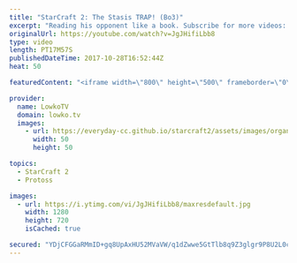 ```yaml
---
title: "StarCraft 2: The Stasis TRAP! (Bo3)"
excerpt: "Reading his opponent like a book. Subscribe for more videos: http://lowko.tv/youtube Terran Mech Aggression: https://goo.gl/9Hm42o  An incredible well played series of Protoss versus Terran. Stats reads INnoVation like he's just another Terran player and sets up an incredible Stasis Trap in game 1."
originalUrl: https://youtube.com/watch?v=JgJHifiLbb8
type: video
length: PT17M57S
publishedDateTime: 2017-10-28T16:52:44Z
heat: 50

featuredContent: "<iframe width=\"800\" height=\"500\" frameborder=\"0\" src=\"https://www.youtube.com/embed/JgJHifiLbb8\" allow=\"accelerometer; autoplay; encrypted-media; gyroscope; picture-in-picture\" allowfullscreen></iframe>"

provider:
  name: LowkoTV
  domain: lowko.tv
  images:
    - url: https://everyday-cc.github.io/starcraft2/assets/images/organizations/lowko.tv-50x50.jpg
      width: 50
      height: 50

topics:
  - StarCraft 2
  - Protoss

images:
  - url: https://i.ytimg.com/vi/JgJHifiLbb8/maxresdefault.jpg
    width: 1280
    height: 720
    isCached: true

secured: "YDjCFGGaRMmID+gq8UpAxHU52MVaVW/q1dZwwe5GtTlb8q9Z3glgr9P8U2L0cQbcQgbwgaTmJ+thTivdJqG0nAgiTKuwKLXS/CgHZZ+6ANYUP+ZweEdzTph4eAi2ntyNXcqQ6+rC6qeS/kmNRtuDfi/ldWiR10PiPhJ3yPBDAHh5Ho1uyCiGK45PBSJMsZtO+C3Hfcc13S2GHoNnF+8zsQRw3exDq86rEeUCq42aS1xviVGJUojXavxDSWcSW/KREJEtMyBuY0nkVnXJKbNm1PhfS8cYj7FbIM3Xd9ffGQQvOV4/9/fKdth4mPKdgTy/vqpTriZCnLbvR/f79fNPEveQkXklfs1W80GxbPNzxnJQWIb0M8Ir2a6gthvh5LIFmrkaQtXVIB0AOBqqAd682zeSHDLsuxIFDXX9sSx4lqY=;tHqaqoPGfLJo/m4w3O5/zA=="
---
```


